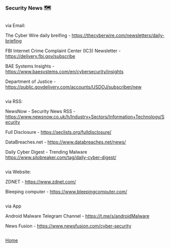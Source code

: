### Security News 🗺️ 

```

```

via Email:

The Cyber Wire daily breifing - https://thecyberwire.com/newsletters/daily-briefing

FBI Internet Crime Complaint Center (IC3) Newsletter - https://delivery.fbi.gov/subscribe 

BAE Systems Insights - https://www.baesystems.com/en/cybersecurity/insights

Department of Justice - https://public.govdelivery.com/accounts/USDOJ/subscriber/new

```

```

via RSS:

NewsNow - Security News RSS - https://www.newsnow.co.uk/h/Industry+Sectors/Information+Technology/Security

Full Disclosure - https://seclists.org/fulldisclosure/

DataBreaches.net - https://www.databreaches.net/news/

Daily Cyber Digest - Trending Malware https://www.silobreaker.com/tag/daily-cyber-digest/

```

```

via Website:

ZDNET - https://www.zdnet.com/

Bleeping computer - https://www.bleepingcomputer.com/

```

```
via App

Android Malware Telegram Channel - https://t.me/s/androidMalware

News Fusion - https://www.newsfusion.com/cyber-security

```

```

[Home](https://github.com/WilliamThomas-sec/Opensource-tools/)

